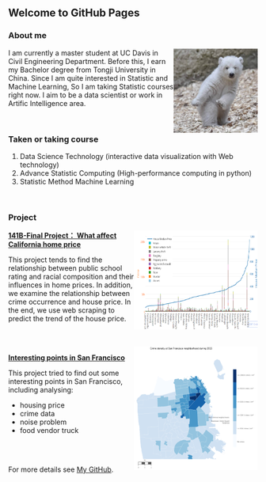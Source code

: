 
## Welcome to GitHub Pages


### About me

<img align="right" src="bear.jpg" alt="GitHub" title="GitHub,Social Coding" width="170" height="170" />

I am currently a master student at UC Davis in Civil Engineering Department. Before this, I earn my Bachelor degree from Tongji University in China. Since I am quite interested in Statistic and Machine Learning, So I am taking Statistic courses right now. I aim to be a data scientist or work in Artific Intelligence area.


<br>

### Taken or taking course

1. Data Science Technology (interactive data visualization with Web technology)
2. Advance Statistic Computing (High-performance computing in python)
3. Statistic Method Machine Learning


<br>

### Project

<img align="right" src="price.PNG" alt="GitHub" title="GitHub" width="250" height="200" />

[**141B-Final Project： What affect California home price**](https://github.com/wzxiong/What-affects-home-price-in-California/blob/master/STA%2B141B%2BProject%2BHouse%2BPrice.html)

This project tends to find the relationship between public school rating and racial composition and their influences in home prices. In addition, we examine the relationship between crime occurrence and house price. In the end, we use web scraping to predict the trend of the house price.


<br>

<br>


<img align="right" src="crime.PNG" alt="GitHub" title="GitHub" width="250" height="250" />

[**Interesting points in San Francisco**](https://github.com/wzxiong/Interesting-points-in-SF/blob/master/Analyzing%2Binteresting%2Bpoints%2Bin%2BSan%2BFrancisco%2B.html)

This project tried to find out some interesting points in San Francisco, including analysing:

* housing price
* crime data
* noise problem
* food vendor truck


<br>
<br>

For more details see [My GitHub](https://github.com/wzxiong).
